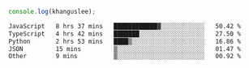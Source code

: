 ```js
console.log(khanguslee);
```

<!--START_SECTION:waka-->

```txt
JavaScript   8 hrs 37 mins   ████████████▓░░░░░░░░░░░░   50.42 %
TypeScript   4 hrs 42 mins   ███████░░░░░░░░░░░░░░░░░░   27.50 %
Python       2 hrs 53 mins   ████▒░░░░░░░░░░░░░░░░░░░░   16.86 %
JSON         15 mins         ▒░░░░░░░░░░░░░░░░░░░░░░░░   01.47 %
Other        9 mins          ▒░░░░░░░░░░░░░░░░░░░░░░░░   00.92 %
```

<!--END_SECTION:waka-->

<!--
**khanguslee/khanguslee** is a ✨ _special_ ✨ repository because its `README.md` (this file) appears on your GitHub profile.

Here are some ideas to get you started:

- 🔭 I’m currently working on ...
- 🌱 I’m currently learning ...
- 👯 I’m looking to collaborate on ...
- 🤔 I’m looking for help with ...
- 💬 Ask me about ...
- 📫 How to reach me: ...
- 😄 Pronouns: ...
- ⚡ Fun fact: ...
-->
